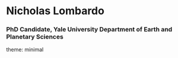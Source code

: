 # Nicholas Lombardo
### PhD Candidate, Yale University Department of Earth and Planetary Sciences

theme: minimal